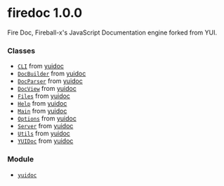 
# firedoc 1.0.0

Fire Doc, Fireball-x&#x27;s JavaScript Documentation engine forked from YUI.



### Classes
- [`CLI`](classes/CLI.md) from [yuidoc](modules/yuidoc.md)
- [`DocBuilder`](classes/DocBuilder.md) from [yuidoc](modules/yuidoc.md)
- [`DocParser`](classes/DocParser.md) from [yuidoc](modules/yuidoc.md)
- [`DocView`](classes/DocView.md) from [yuidoc](modules/yuidoc.md)
- [`Files`](classes/Files.md) from [yuidoc](modules/yuidoc.md)
- [`Help`](classes/Help.md) from [yuidoc](modules/yuidoc.md)
- [`Main`](classes/Main.md) from [yuidoc](modules/yuidoc.md)
- [`Options`](classes/Options.md) from [yuidoc](modules/yuidoc.md)
- [`Server`](classes/Server.md) from [yuidoc](modules/yuidoc.md)
- [`Utils`](classes/Utils.md) from [yuidoc](modules/yuidoc.md)
- [`YUIDoc`](classes/YUIDoc.md) from [yuidoc](modules/yuidoc.md)

### Module
- [`yuidoc`](modules/yuidoc.md)

